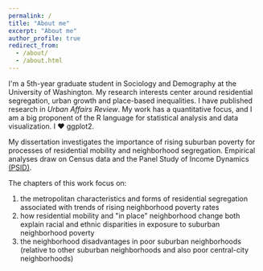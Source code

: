 ```yaml
---
permalink: /
title: "About me"
excerpt: "About me"
author_profile: true
redirect_from:
  - /about/
  - /about.html
---
```


I'm a 5th-year graduate student in Sociology and Demography at the University of Washington. My research interests center around residential segregation, urban growth and place-based inequalities. I have published research in _Urban Affairs Review_. My work has a quantitative focus, and I am a big proponent of the R language for statistical analysis and data visualization. I ❤ ggplot2.

My dissertation investigates the importance of rising suburban poverty for processes of residential mobility and neighborhood segregation. Empirical analyses draw on Census data and the Panel Study of Income Dynamics [(PSID)](http://psid.org).

The chapters of this work focus on:
  1. the metropolitan characteristics and forms of residential segregation associated with trends of rising neighborhood poverty rates
  2. how residential mobility and "in place" neighborhood change both explain racial and ethnic disparities in exposure to suburban neighborhood poverty
  3. the neighborhood disadvantages in poor suburban neighborhoods (relative to other suburban neighborhoods and also poor central-city neighborhoods)
